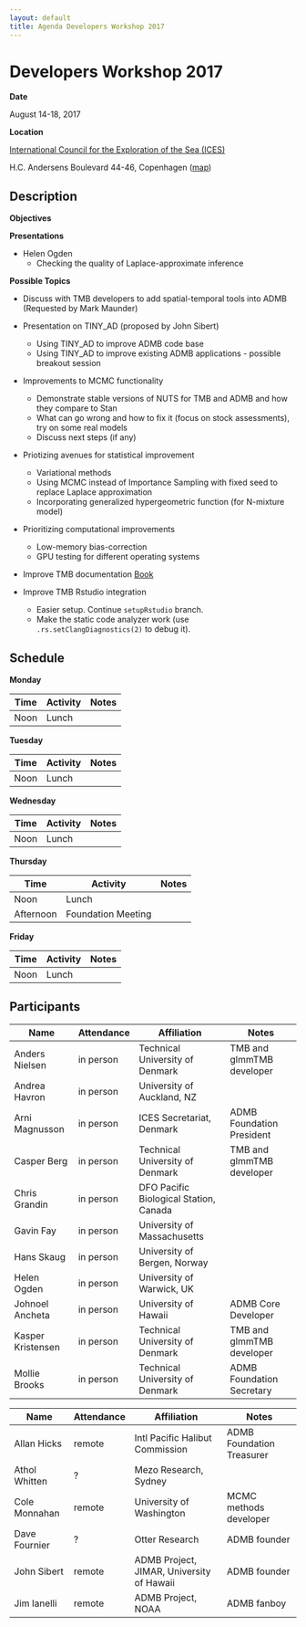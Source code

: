```yaml
---
layout: default
title: Agenda Developers Workshop 2017
---
```


# Developers Workshop 2017

__Date__

August 14-18, 2017

__Location__

[International Council for the Exploration of the Sea (ICES)](http://ices.dk)

H.C. Andersens Boulevard 44-46, Copenhagen
([map](https://www.google.dk/maps/place/ICES/@55.671484,12.5734843,17z/data=!3m1!4b1!4m5!3m4!1s0x46525314a3d57cd7:0x115cb810f9d78370!8m2!3d55.671484!4d12.575673?hl=en))

## Description

__Objectives__

__Presentations__

* Helen Ogden
  * Checking the quality of Laplace-approximate inference

__Possible Topics__

* Discuss with TMB developers to add spatial-temporal tools into ADMB (Requested by Mark Maunder)

* Presentation on TINY_AD (proposed by John Sibert)
  * Using TINY_AD to improve ADMB code base
  * Using TINY_AD to improve existing ADMB applications - possible breakout session

* Improvements to MCMC functionality
  * Demonstrate stable versions of NUTS for TMB and ADMB and how they compare to Stan
  * What can go wrong and how to fix it (focus on stock assessments), try on some real models
  * Discuss next steps (if any)

* Priotizing avenues for statistical improvement
  * Variational methods
  * Using MCMC instead of Importance Sampling with fixed seed to replace Laplace approximation
  * Incorporating generalized hypergeometric function (for N-mixture model)

* Prioritizing computational improvements
  * Low-memory bias-correction
  * GPU testing for different operating systems

* Improve TMB documentation [Book](http://kaskr.github.io/adcomp/_book/Tutorial.html)

* Improve TMB Rstudio integration
  - Easier setup. Continue `setupRstudio` branch.
  - Make the static code analyzer work (use `.rs.setClangDiagnostics(2)` to debug it).

## Schedule

__Monday__

__Time__ | __Activity__ | __Notes__
--- | --- | ---
Noon | Lunch

__Tuesday__

__Time__ | __Activity__ | __Notes__
--- | --- | ---
Noon | Lunch

__Wednesday__

__Time__ | __Activity__ | __Notes__
--- | --- | ---
Noon | Lunch

__Thursday__

__Time__ | __Activity__ | __Notes__
--- | --- | ---
Noon | Lunch
Afternoon | Foundation Meeting

__Friday__

__Time__ | __Activity__ | __Notes__
--- | --- | ---
Noon | Lunch


## Participants

__Name__ | __Attendance__ | __Affiliation__ | __Notes__
--- | --- | --- | ---
Anders Nielsen | in person | Technical University of Denmark | TMB and glmmTMB developer
Andrea Havron | in person | University of Auckland, NZ
Arni Magnusson | in person | ICES Secretariat, Denmark | ADMB Foundation President
Casper Berg | in person | Technical University of Denmark | TMB and glmmTMB developer
Chris Grandin | in person | DFO Pacific Biological Station, Canada
Gavin Fay | in person | University of Massachusetts
Hans Skaug | in person | University of Bergen, Norway
Helen Ogden | in person | University of Warwick, UK
Johnoel Ancheta | in person | University of Hawaii | ADMB Core Developer
Kasper Kristensen | in person | Technical University of Denmark | TMB and glmmTMB developer
Mollie Brooks | in person | Technical University of Denmark | ADMB Foundation Secretary

__Name__ | __Attendance__ | __Affiliation__ | __Notes__
--- | --- | --- | ---
Allan Hicks | remote | Intl Pacific Halibut Commission | ADMB Foundation Treasurer
Athol Whitten | ? | Mezo Research, Sydney
Cole Monnahan | remote | University of Washington | MCMC methods developer
Dave Fournier | ? | Otter Research | ADMB founder
John Sibert | remote | ADMB Project, JIMAR, University of Hawaii | ADMB founder
Jim Ianelli | remote | ADMB Project, NOAA | ADMB fanboy
